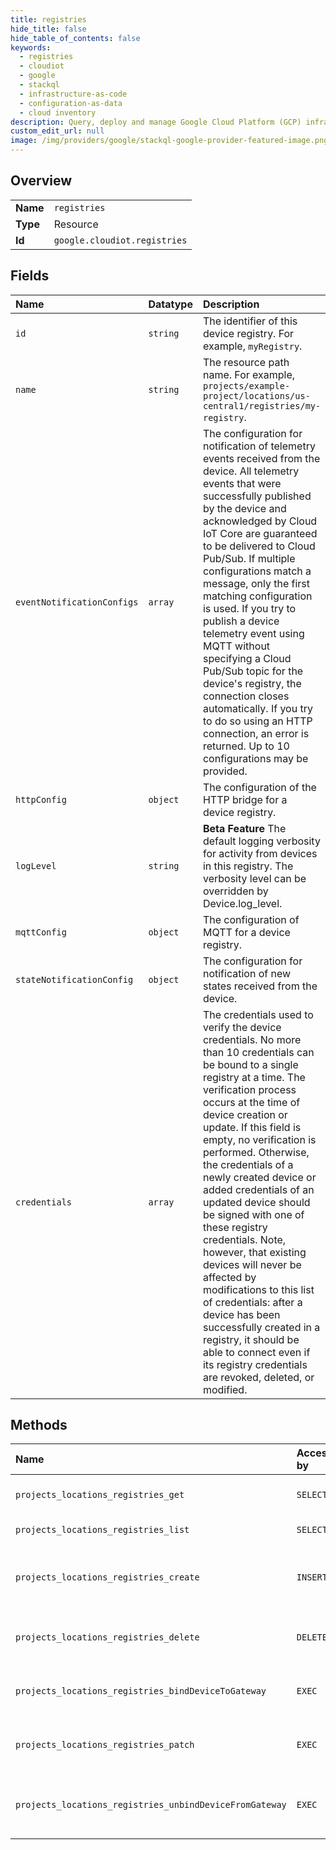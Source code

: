 ```yaml
---
title: registries
hide_title: false
hide_table_of_contents: false
keywords:
  - registries
  - cloudiot
  - google    
  - stackql
  - infrastructure-as-code
  - configuration-as-data
  - cloud inventory
description: Query, deploy and manage Google Cloud Platform (GCP) infrastructure and resources using SQL
custom_edit_url: null
image: /img/providers/google/stackql-google-provider-featured-image.png
---
```

  
    

## Overview
<table><tbody>
<tr><td><b>Name</b></td><td><code>registries</code></td></tr>
<tr><td><b>Type</b></td><td>Resource</td></tr>
<tr><td><b>Id</b></td><td><code>google.cloudiot.registries</code></td></tr>
</tbody></table>

## Fields
| Name | Datatype | Description |
|:-----|:---------|:------------|
| `id` | `string` | The identifier of this device registry. For example, `myRegistry`. |
| `name` | `string` | The resource path name. For example, `projects/example-project/locations/us-central1/registries/my-registry`. |
| `eventNotificationConfigs` | `array` | The configuration for notification of telemetry events received from the device. All telemetry events that were successfully published by the device and acknowledged by Cloud IoT Core are guaranteed to be delivered to Cloud Pub/Sub. If multiple configurations match a message, only the first matching configuration is used. If you try to publish a device telemetry event using MQTT without specifying a Cloud Pub/Sub topic for the device's registry, the connection closes automatically. If you try to do so using an HTTP connection, an error is returned. Up to 10 configurations may be provided. |
| `httpConfig` | `object` | The configuration of the HTTP bridge for a device registry. |
| `logLevel` | `string` | **Beta Feature** The default logging verbosity for activity from devices in this registry. The verbosity level can be overridden by Device.log_level. |
| `mqttConfig` | `object` | The configuration of MQTT for a device registry. |
| `stateNotificationConfig` | `object` | The configuration for notification of new states received from the device. |
| `credentials` | `array` | The credentials used to verify the device credentials. No more than 10 credentials can be bound to a single registry at a time. The verification process occurs at the time of device creation or update. If this field is empty, no verification is performed. Otherwise, the credentials of a newly created device or added credentials of an updated device should be signed with one of these registry credentials. Note, however, that existing devices will never be affected by modifications to this list of credentials: after a device has been successfully created in a registry, it should be able to connect even if its registry credentials are revoked, deleted, or modified. |
## Methods
| Name | Accessible by | Required Params | Description |
|:-----|:--------------|:----------------|:------------|
| `projects_locations_registries_get` | `SELECT` | `locationsId, projectsId, registriesId` | Gets a device registry configuration. |
| `projects_locations_registries_list` | `SELECT` | `locationsId, projectsId` | Lists device registries. |
| `projects_locations_registries_create` | `INSERT` | `locationsId, projectsId` | Creates a device registry that contains devices. |
| `projects_locations_registries_delete` | `DELETE` | `locationsId, projectsId, registriesId` | Deletes a device registry configuration. |
| `projects_locations_registries_bindDeviceToGateway` | `EXEC` | `locationsId, projectsId, registriesId` | Associates the device with the gateway. |
| `projects_locations_registries_patch` | `EXEC` | `locationsId, projectsId, registriesId` | Updates a device registry configuration. |
| `projects_locations_registries_unbindDeviceFromGateway` | `EXEC` | `locationsId, projectsId, registriesId` | Deletes the association between the device and the gateway. |
